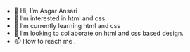 - 👋 Hi, I’m Asgar Ansari
- 👀 I’m interested in html and css.
- 🌱 I’m currently learning html and css
- 💞️ I’m looking to collaborate on html and css based design.
- 📫 How to reach me .

